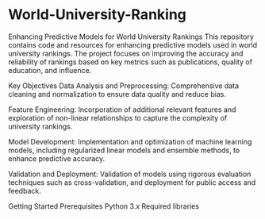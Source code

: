 # World-University-Ranking

Enhancing Predictive Models for World University Rankings
This repository contains code and resources for enhancing predictive models used in world university rankings. The project focuses on improving the accuracy and reliability of rankings based on key metrics such as publications, quality of education, and influence.

Key Objectives
Data Analysis and Preprocessing: Comprehensive data cleaning and normalization to ensure data quality and reduce bias.

Feature Engineering: Incorporation of additional relevant features and exploration of non-linear relationships to capture the complexity of university rankings.

Model Development: Implementation and optimization of machine learning models, including regularized linear models and ensemble methods, to enhance predictive accuracy.

Validation and Deployment: Validation of models using rigorous evaluation techniques such as cross-validation, and deployment for public access and feedback.

Getting Started
Prerequisites
Python 3.x
Required libraries 
